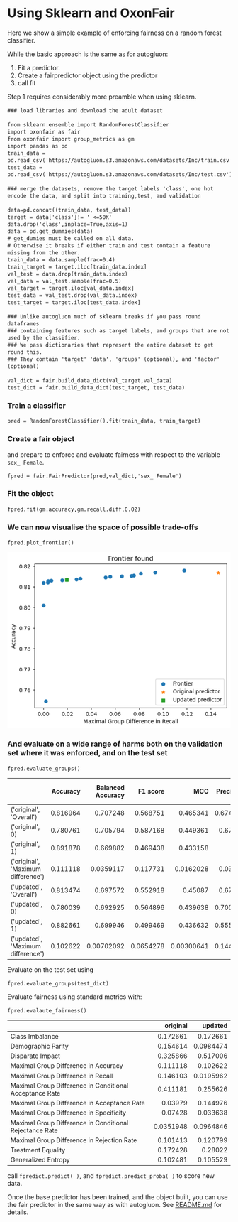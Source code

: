 # Using Sklearn and OxonFair

Here we show a simple example of enforcing fairness on a random forest classifier.

While the basic approach is the same as for autogluon:

1. Fit a predictor.
2. Create a fairpredictor object using the predictor
3. call fit

Step 1 requires considerably more preamble when using sklearn.

    ### load libraries and download the adult dataset

    from sklearn.ensemble import RandomForestClassifier
    import oxonfair as fair
    from oxonfair import group_metrics as gm
    import pandas as pd
    train_data = pd.read_csv('https://autogluon.s3.amazonaws.com/datasets/Inc/train.csv')
    test_data = pd.read_csv('https://autogluon.s3.amazonaws.com/datasets/Inc/test.csv')

    ### merge the datasets, remove the target labels 'class', one hot encode the data, and split into training,test, and validation

    data=pd.concat((train_data, test_data))
    target = data['class']!= ' <=50K'
    data.drop('class',inplace=True,axis=1)
    data = pd.get_dummies(data)
    # get_dumies must be called on all data.
    # Otherwise it breaks if either train and test contain a feature missing from the other.
    train_data = data.sample(frac=0.4)
    train_target = target.iloc[train_data.index]
    val_test = data.drop(train_data.index)
    val_data = val_test.sample(frac=0.5)
    val_target = target.iloc[val_data.index]
    test_data = val_test.drop(val_data.index)
    test_target = target.iloc[test_data.index]

    ### Unlike autogluon much of sklearn breaks if you pass round dataframes 
    ### containing features such as target labels, and groups that are not used by the classifier.
    ### We pass dictionaries that represent the entire dataset to get round this.
    ### They contain 'target' 'data', 'groups' (optional), and 'factor' (optional)
    
    val_dict = fair.build_data_dict(val_target,val_data)
    test_dict = fair.build_data_dict(test_target, test_data) 

### Train a classifier

    pred = RandomForestClassifier().fit(train_data, train_target)

### Create a fair object
and prepare to enforce and evaluate fairness with respect to the variable `sex_ Female`.

    fpred = fair.FairPredictor(pred,val_dict,'sex_ Female')

### Fit the object

    fpred.fit(gm.accuracy,gm.recall.diff,0.02)

### We can now visualise the space of possible trade-offs

    fpred.plot_frontier()

![frontier](./sklearn_frontier.png)

### And evaluate on a wide range of harms both on the validation set where it was enforced, and on the test set

    fpred.evaluate_groups()

|                                    |   Accuracy |   Balanced Accuracy |   F1 score |        MCC |   Precision |    Recall |   ROC AUC |   Number of Datapoints |   Positive Count |   Negative Count |   Positive Label Rate |   Positive Prediction Rate |
|:-----------------------------------|-----------:|--------------------:|-----------:|-----------:|------------:|----------:|----------:|-----------------------:|-----------------:|-----------------:|----------------------:|---------------------------:|
| ('original', 'Overall')            |   0.816964 |          0.707248   |  0.568751  | 0.465341   |    0.674376 | 0.491733  | 0.822921  |                  12320 |             3024 |             9296 |              0.245455 |                  0.178977  |
| ('original', 0)                    |   0.780761 |          0.705794   |  0.587168  | 0.449361   |    0.67979  | 0.51676   | 0.809906  |                   8306 |             2506 |             5800 |              0.30171  |                  0.229352  |
| ('original', 1)                    |   0.891878 |          0.669882   |  0.469438  | 0.433158   |    0.64     | 0.370656  | 0.788724  |                   4014 |              518 |             3496 |              0.129048 |                  0.0747384 |
| ('original', 'Maximum difference') |   0.111118 |          0.0359117  |  0.117731  | 0.0162028  |    0.03979  | 0.146103  | 0.0211828 |                   4292 |             1988 |             2304 |              0.172661 |                  0.154614  |
| ('updated', 'Overall')             |   0.813474 |          0.697572   |  0.552918  | 0.45087    |    0.67155  | 0.469907  | 0.800085  |                  12320 |             3024 |             9296 |              0.245455 |                  0.171753  |
| ('updated', 0)                     |   0.780039 |          0.692925   |  0.564896  | 0.439638   |    0.700532 | 0.473264  | 0.809906  |                   8306 |             2506 |             5800 |              0.30171  |                  0.203829  |
| ('updated', 1)                     |   0.882661 |          0.699946   |  0.499469  | 0.436632   |    0.555556 | 0.453668  | 0.788724  |                   4014 |              518 |             3496 |              0.129048 |                  0.105381  |
| ('updated', 'Maximum difference')  |   0.102622 |          0.00702092 |  0.0654278 | 0.00300641 |    0.144976 | 0.0195962 | 0.0211828 |                   4292 |             1988 |             2304 |              0.172661 |                  0.0984474 |

Evaluate on the test set using

    fpred.evaluate_groups(test_dict)

Evaluate fairness using standard metrics with:

    fpred.evalaute_fairness()

|                                                         |   original |   updated |
|:--------------------------------------------------------|-----------:|----------:|
| Class Imbalance                                         |  0.172661  | 0.172661  |
| Demographic Parity                                      |  0.154614  | 0.0984474 |
| Disparate Impact                                        |  0.325866  | 0.517006  |
| Maximal Group Difference in Accuracy                    |  0.111118  | 0.102622  |
| Maximal Group Difference in Recall                      |  0.146103  | 0.0195962 |
| Maximal Group Difference in Conditional Acceptance Rate |  0.411181  | 0.255626  |
| Maximal Group Difference in Acceptance Rate             |  0.03979   | 0.144976  |
| Maximal Group Difference in Specificity                 |  0.07428   | 0.033638  |
| Maximal Group Difference in Conditional Rejectance Rate |  0.0351948 | 0.0964846 |
| Maximal Group Difference in Rejection Rate              |  0.101413  | 0.120799  |
| Treatment Equality                                      |  0.172428  | 0.28022   |
| Generalized Entropy                                     |  0.102481  | 0.105529  |

call `fpredict.predict( )`, and `fpredict.predict_proba( )` to score new data.

Once the base predictor has been trained, and the object built, you can use the fair predictor in the same way as with autogluon. See [README.md](./README.md) for details.